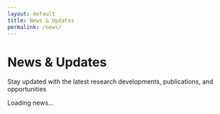 ```yaml
---
layout: default
title: News & Updates
permalink: /news/
---
```


<link rel="stylesheet" href="{{ '/assets/css/home.css' | asset_hash_versioned }}">
<script src="{{ '/assets/js/news.js' | asset_hash_versioned }}" defer></script>

<div class="news-page-header">
    <h1>News & Updates</h1>
    <p class="news-page-subtitle">Stay updated with the latest research developments, publications, and opportunities</p>
</div>

<div class="news-container" id="allNewsContainer">
    <!-- All news items will be loaded here by JavaScript -->
    <p class="loading-message">Loading news...</p>
</div>

